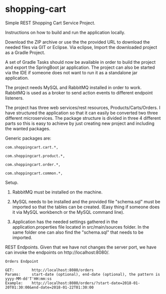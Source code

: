 # shopping-cart

Simple REST Shopping Cart Service Project.

Instructions on how to build and run the application locally.

Download the ZIP archive or use the the provided URL to download the needed files via GIT or Eclipse.
Via eclipse, Import the downloaded project as a Gradle Project.

A set of Gradle Tasks should now be available in order to build the project and export the SpringBoot jar application.
The project can also be started via the IDE if someone does not want to run it as a standalone jar application.

The project needs MySQL and RabbitMQ installed in order to work.
RabbitMQ is used as a broker to send action events to different endpoint listeners.

The project has three web services/rest resources, Products/Carts/Orders. 
I have structured the application so that it can easily be converted two three different microservices.
The package structure is divided in three 4 different parts so this is easy to achieve by just creating new project and including the wanted packages.

Generic packages are:

    com.shoppingcart.cart.*,

    com.shoppingcart.product.*,

    com.shoppingcart.order.*,

    com.shoppingcart.common.*,

Setup.

1.  RabbitMQ must be installed on the machine.

2.  MySQL needs to be installed and the provided file "schema.sql" must be imported so that the tables can be created.
    (Easy thing if someone does it via MySQL workbench or the MySQL command line).

3.  Application has the needed settings gathered in the application.properties file located in src/main/sources folder.
    In the same folder one can also find the "schema.sql" that needs to be imported.


REST Endpoints. 
    Given that we have not changes the server port, 
    we have can invoke the endpoints on http://localhost:8080/.

    Orders Endpoint

    GET:        http://localhost:8080/orders
    Params:     start-date (optional), end-date (optional), the pattern is yyyy-MM-dd'T'HH:mm:ss
    Example:    http://localhost:8080/orders/?start-date=2018-01-20T01:30:00&end-date=2018-01-22T01:30:00



